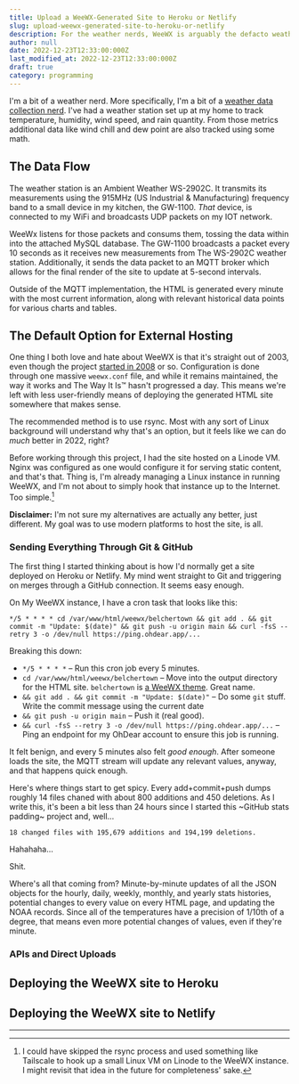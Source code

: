 ```yaml
---
title: Upload a WeeWX-Generated Site to Heroku or Netlify
slug: upload-weewx-generated-site-to-heroku-or-netlify
description: For the weather nerds, WeeWX is arguably the defacto weather Web site generator. Here's how to upload the generated content to Heroku and Netlify.
author: null
date: 2022-12-23T12:33:00:000Z
last_modified_at: 2022-12-23T12:33:00:000Z
draft: true
category: programming
---
```


I'm a bit of a weather nerd. More specifically, I'm a bit of a [weather data collection nerd](https://leahillwx.org). I've had a weather station set up at my home to track temperature, humidity, wind speed, and rain quantity. From those metrics additional data like wind chill and dew point are also tracked using some math.

## The Data Flow

The weather station is an Ambient Weather WS-2902C. It transmits its measurements using the 915MHz (US Industrial & Manufacturing) frequency band to a small device in my kitchen, the GW-1100. _That_ device, is connected to my WiFi and broadcasts UDP packets on my IOT network.

WeeWx listens for those packets and consums them, tossing the data within into the attached MySQL database. The GW-1100 broadcasts a packet every 10 seconds as it receives new measurements from The WS-2902C weather station. Additionally, it sends the data packet to an MQTT broker which allows for the final render of the site to update at 5-second intervals.

Outside of the MQTT implementation, the HTML is generated every minute with the most current information, along with relevant historical data points for various charts and tables.

## The Default Option for External Hosting

One thing I both love and hate about WeeWX is that it's straight out of 2003, even though the project [started in 2008](https://weewx.com/docs/usersguide.htm#about) or so. Configuration is done through one massive `weewx.conf` file, and while it remains maintained, the way it works and The Way It Is™ hasn't progressed a day. This means we're left with less user-friendly means of deploying the generated HTML site somewhere that makes sense.

The recommended method is to use rsync. Most with any sort of Linux background will understand why that's an option, but it feels like we can do _much_ better in 2022, right?

Before working through this project, I had the site hosted on a Linode VM. Nginx was configured as one would configure it for serving static content, and that's that. Thing is, I'm already managing a Linux instance in running WeeWX, and I'm not about to simply hook that instance up to the Internet. Too simple.[^1]

**Disclaimer:** I'm not sure my alternatives are actually any better, just different. My goal was to use modern platforms to host the site, is all.

### Sending Everything Through Git & GitHub

The first thing I started thinking about is how I'd normally get a site deployed on Heroku or Netlify. My mind went straight to Git and triggering on merges through a GitHub connection. It seems easy enough.

On My WeeWX instance, I have a cron task that looks like this:

```
*/5 * * * * cd /var/www/html/weewx/belchertown && git add . && git commit -m "Update: $(date)" && git push -u origin main && curl -fsS --retry 3 -o /dev/null https://ping.ohdear.app/...
```

Breaking this down:

* `*/5 * * * *` – Run this cron job every 5 minutes.
* `cd /var/www/html/weewx/belchertown` – Move into the output directory for the HTML site. `belchertown` is [a WeeWX theme](https://github.com/poblabs/weewx-belchertown). Great name.
* `&& git add . && git commit -m "Update: $(date)"` – Do some `git` stuff. Write the commit message using the current date
* `&& git push -u origin main` – Push it (real good).
* `&& curl -fsS --retry 3 -o /dev/null https://ping.ohdear.app/...` – Ping an endpoint for my OhDear account to ensure this job is running.

It felt benign, and every 5 minutes also felt _good enough_. After someone loads the site, the MQTT stream will update any relevant values, anyway, and that happens quick enough.

Here's where things start to get spicy. Every add+commit+push dumps roughly 14 files chaned with about 800 additions and 450 deletions. As I write this, it's been a bit less than 24 hours since I started this ~GitHub stats padding~ project and, well...

```
18 changed files with 195,679 additions and 194,199 deletions.
```

Hahahaha... 

Shit.

Where's all that coming from? Minute-by-minute updates of all the JSON objects for the hourly, daily, weekly, monthly, and yearly stats histories, potential changes to every value on every HTML page, and updating the NOAA records. Since all of the temperatures have a precision of 1/10th of a degree, that means even more potential changes of values, even if they're minute.

### APIs and Direct Uploads

## Deploying the WeeWX site to Heroku

## Deploying the WeeWX site to Netlify

---

[^1]: I could have skipped the rsync process and used something like Tailscale to hook up a small Linux VM on Linode to the WeeWX instance. I might revisit that idea in the future for completeness' sake.